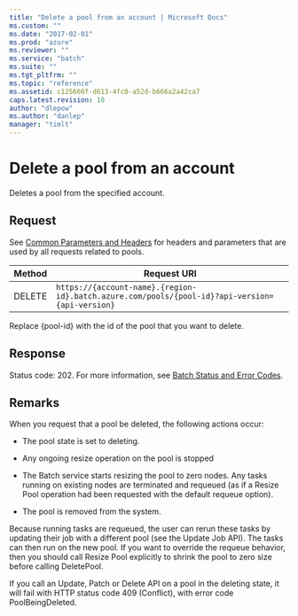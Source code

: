 ```yaml
---
title: "Delete a pool from an account | Microsoft Docs"
ms.custom: ""
ms.date: "2017-02-01"
ms.prod: "azure"
ms.reviewer: ""
ms.service: "batch"
ms.suite: ""
ms.tgt_pltfrm: ""
ms.topic: "reference"
ms.assetid: c125666f-d613-4fc0-a52d-b666a2a42ca7
caps.latest.revision: 10
author: "dlepow"
ms.author: "danlep"
manager: "timlt"
---
```

# Delete a pool from an account
  Deletes a pool from the specified account.  
  
##  <a name="bk_lifetime"></a> Request  
 See [Common Parameters and Headers](../batchservice/common-parameters-and-headers.md) for headers and parameters that are used by all requests related to pools.  
  
|Method|Request URI|  
|------------|-----------------|  
|DELETE|`https://{account-name}.{region-id}.batch.azure.com/pools/{pool-id}?api-version={api-version}`|  
  
 Replace {pool-id} with the id of the pool that you want to delete.  
  
## Response  
 Status code: 202. For more information, see [Batch Status and Error Codes](../batchservice/batch-status-and-error-codes.md).  
  
## Remarks  
 When you request that a pool be deleted, the following actions occur:  
  
-   The pool state is set to deleting.  
  
-   Any ongoing resize operation on the pool is stopped  
  
-   The Batch service starts resizing the pool to zero nodes.  Any tasks running on existing nodes are terminated and requeued (as if a Resize Pool operation had been requested with the default requeue option).  
  
-   The pool is removed from the system.  
  
 Because running tasks are requeued, the user can rerun these tasks by updating their job with a different pool (see the Update Job API).  The tasks can then run on the new pool.  If you want to override the requeue behavior, then you should call Resize Pool explicitly to shrink the pool to zero size before calling DeletePool.  
  
 If you call an Update, Patch or Delete API on a pool in the deleting state, it will fail with HTTP status code 409 (Conflict), with error code PoolBeingDeleted.  
  
  